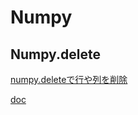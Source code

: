 # Numpy

## Numpy.delete

[numpy.deleteで行や列を削除](http://keisanbutsuriya.hateblo.jp/entry/2016/12/14/171515)

[doc](https://docs.scipy.org/doc/numpy/reference/generated/numpy.delete.html)

##

